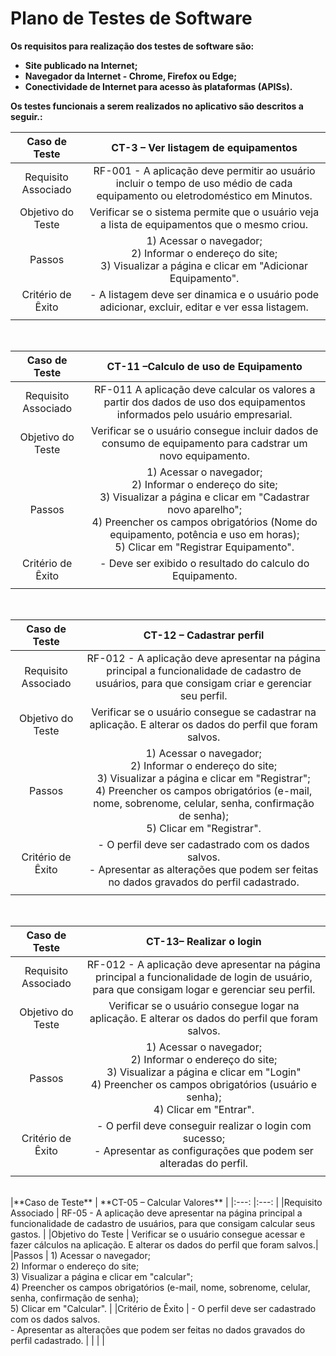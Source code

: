 # Plano de Testes de Software

**Os requisitos para realização dos testes de software são:**
- **Site publicado na Internet;**
- **Navegador da Internet - Chrome, Firefox ou Edge;**
- **Conectividade de Internet para acesso às plataformas (APISs).**

 **Os testes funcionais a serem realizados no aplicativo são descritos a seguir.:**
 <br>
 

 |**Caso de Teste** 	| **CT-3 – Ver listagem de equipamentos** 	|
|:---:	|:---:	|
|Requisito Associado 	|RF-001 - A aplicação deve permitir ao usuário incluir o tempo de uso médio de cada equipamento ou eletrodoméstico em Minutos. |
|Objetivo do Teste 	| Verificar se o sistema permite que o usuário veja a lista de equipamentos que o mesmo criou.|
|Passos 	| 1) Acessar o navegador; <br> 2) Informar o endereço do site; <br> 3) Visualizar a página e clicar em "Adicionar Equipamento". <br> |
|Critério de Êxito | - A listagem deve ser dinamica e o usuário pode adicionar, excluir, editar e ver essa listagem. |
|  	|  	|
<br>

|**Caso de Teste** 	| **CT-11 –Calculo de uso de Equipamento** 	|
|:---:	|:---:	|
|Requisito Associado 	|RF-011	A aplicação deve calcular os valores a partir dos dados de uso dos equipamentos informados pelo usuário empresarial. |
|Objetivo do Teste 	| Verificar se o usuário consegue incluir dados de consumo de equipamento para cadstrar um novo equipamento.|
|Passos 	| 1) Acessar o navegador; <br> 2) Informar o endereço do site; <br> 3) Visualizar a página e clicar em "Cadastrar novo aparelho"; <br> 4) Preencher os campos obrigatórios (Nome do equipamento, potência e uso em horas); <br> 5) Clicar em "Registrar Equipamento". |
|Critério de Êxito | - Deve ser exibido o resultado do calculo do Equipamento. |
|  	|  	|
<br>
 
|**Caso de Teste** 	| **CT-12 – Cadastrar perfil** 	|
|:---:	|:---:	|
|Requisito Associado 	| RF-012 - A aplicação deve apresentar na página principal a funcionalidade de cadastro de usuários, para que consigam criar e gerenciar seu perfil. |
|Objetivo do Teste 	| Verificar se o usuário consegue se cadastrar na aplicação. E alterar os dados do perfil que foram salvos.|
|Passos 	| 1) Acessar o navegador; <br> 2) Informar o endereço do site; <br> 3) Visualizar a página e clicar em "Registrar"; <br> 4) Preencher os campos obrigatórios (e-mail, nome, sobrenome, celular, senha, confirmação de senha); <br> 5) Clicar em "Registrar". |
|Critério de Êxito | - O perfil deve ser cadastrado com os dados salvos. <br> - Apresentar as alterações que podem ser feitas no dados gravados do perfil cadastrado. |
|  	|  	|
<br>
 
|**Caso de Teste** 	| **CT-13– Realizar o login** 	|
|:---:	|:---:	|
|Requisito Associado 	| RF-012 - A aplicação deve apresentar na página principal a funcionalidade de login de usuário, para que consigam logar e gerenciar seu perfil. |
|Objetivo do Teste 	| Verificar se o usuário consegue logar na aplicação. E alterar os dados do perfil que foram salvos.|
|Passos 	| 1) Acessar o navegador; <br> 2) Informar o endereço do site; <br> 3) Visualizar a página e clicar em "Login" <br>4) Preencher os campos obrigatórios (usuário e senha); <br> 4) Clicar em "Entrar". |
|Critério de Êxito | - O perfil deve conseguir realizar o login com sucesso; <br> - Apresentar as configurações que podem ser alteradas do perfil. |
|  	|  	|
<br>
|**Caso de Teste** 	| **CT-05 – Calcular Valores** 	|
|:---:	|:---:	|
|Requisito Associado 	| RF-05 - A aplicação deve apresentar na página principal a funcionalidade de cadastro de usuários, para que consigam calcular seus gastos. |
|Objetivo do Teste 	| Verificar se o usuário consegue acessar e fazer cálculos na aplicação. E alterar os dados do perfil que foram salvos.|
|Passos 	| 1) Acessar o navegador; <br> 2) Informar o endereço do site; <br> 3) Visualizar a página e clicar em "calcular"; <br> 4) Preencher os campos obrigatórios (e-mail, nome, sobrenome, celular, senha, confirmação de senha); <br> 5) Clicar em "Calcular". |
|Critério de Êxito | - O perfil deve ser cadastrado com os dados salvos. <br> - Apresentar as alterações que podem ser feitas no dados gravados do perfil cadastrado. |
|  	|  	|
<br>
